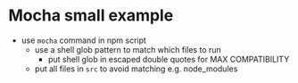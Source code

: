 # Mocha small example

- use `mocha` command in npm script
  - use a shell glob pattern to match which files to run
    - put shell glob in escaped double quotes for MAX COMPATIBILITY
  - put all files in `src` to avoid matching e.g. node_modules
